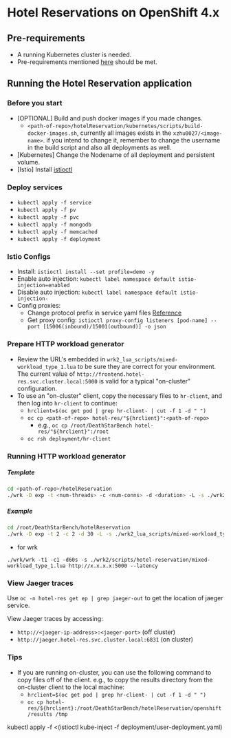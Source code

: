 # Hotel Reservations on OpenShift 4.x

## Pre-requirements

- A running Kubernetes cluster is needed.
- Pre-requirements mentioned [here](https://github.com/delimitrou/DeathStarBench/blob/master/hotelReservation/README.md) should be met.

## Running the Hotel Reservation application

### Before you start

- [OPTIONAL] Build and push docker images if you made changes.
  - `<path-of-repo>/hotelReservation/kubernetes/scripts/build-docker-images.sh`, currently all images exists in the `xzhu0027/<image-name>`.
  if you intend to change it, remember to change the username in the build script and also all deployments as well.
- [Kubernetes] Change the Nodename of all deployment and persistent volume. 
- [Istio] Install [istioctl](https://istio.io/latest/docs/setup/getting-started/)
  
### Deploy services

- `kubectl apply -f service`
- `kubectl apply -f pv`
- `kubectl apply -f pvc`
- `kubectl apply -f mongodb`
- `kubectl apply -f memcached`
- `kubectl apply -f deployment`


### Istio Configs

- Install: `istioctl install --set profile=demo -y`
- Enable auto injection: `kubectl label namespace default istio-injection=enabled`
- Disable auto injection: `kubectl label namespace default istio-injection-`
- Config proxies:
  - Change protocol prefix in service yaml files [Reference](https://istio.io/latest/docs/ops/configuration/traffic-management/protocol-selection/)
  - Get proxy config: `istioctl proxy-config listeners [pod-name] --port [15006(inbound)/15001(outbound)] -o json`


### Prepare HTTP workload generator

- Review the URL's embedded in `wrk2_lua_scripts/mixed-workload_type_1.lua` to be sure they are correct for your environment.
  The current value of `http://frontend.hotel-res.svc.cluster.local:5000` is valid for a typical "on-cluster" configuration.
- To use an "on-cluster" client, copy the necessary files to `hr-client`, and then log into `hr-client` to continue:
  - `hrclient=$(oc get pod | grep hr-client- | cut -f 1 -d " ")`
  - `oc cp <path-of-repo> hotel-res/"${hrclient}":<path-of-repo>`
    - e.g., `oc cp /root/DeathStarBench hotel-res/"${hrclient}":/root`
  - `oc rsh deployment/hr-client`

### Running HTTP workload generator

##### Template
```bash
cd <path-of-repo>/hotelReservation
./wrk -D exp -t <num-threads> -c <num-conns> -d <duration> -L -s ./wrk2_lua_scripts/mixed-workload_type_1.lua http://frontend.hotel-res.svc.cluster.local:5000 -R <reqs-per-sec>
```

##### Example
```bash
cd /root/DeathStarBench/hotelReservation
./wrk -D exp -t 2 -c 2 -d 30 -L -s ./wrk2_lua_scripts/mixed-workload_type_1.lua http://frontend.hotel-res.svc.cluster.local:5000 -R 2 
```

- for wrk

```
./wrk/wrk -t1 -c1 -d60s -s ./wrk2/scripts/hotel-reservation/mixed-workload_type_1.lua http://x.x.x.x:5000 --latency
```


### View Jaeger traces

Use `oc -n hotel-res get ep | grep jaeger-out` to get the location of jaeger service.

View Jaeger traces by accessing:
- `http://<jaeger-ip-address>:<jaeger-port>`  (off cluster)
- `http://jaeger.hotel-res.svc.cluster.local:6831`  (on cluster)


### Tips

- If you are running on-cluster, you can use the following command to copy files off of the client.
e.g., to copy the results directory from the on-cluster client to the local machine:
  - `hrclient=$(oc get pod | grep hr-client- | cut -f 1 -d " ")`
  - `oc cp hotel-res/${hrclient}:/root/DeathStarBench/hotelReservation/openshift/results /tmp`


kubectl apply -f <(istioctl kube-inject -f deployment/user-deployment.yaml)
